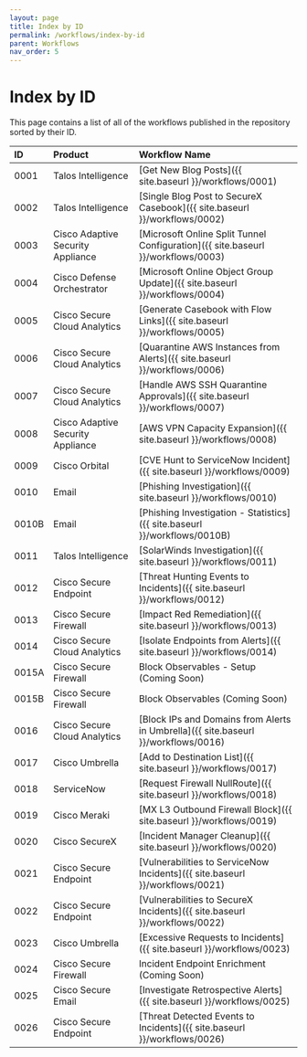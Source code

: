 ```yaml
---
layout: page
title: Index by ID
permalink: /workflows/index-by-id
parent: Workflows
nav_order: 5
---
```


# Index by ID
This page contains a list of all of the workflows published in the repository sorted by their ID.

| ID   | Product | Workflow Name |
|:-----|:--------|:--------------|
| 0001 | Talos Intelligence | [Get New Blog Posts]({{ site.baseurl }}/workflows/0001) |
| 0002 | Talos Intelligence | [Single Blog Post to SecureX Casebook]({{ site.baseurl }}/workflows/0002) |
| 0003 | Cisco Adaptive Security Appliance | [Microsoft Online Split Tunnel Configuration]({{ site.baseurl }}/workflows/0003) |
| 0004 | Cisco Defense Orchestrator | [Microsoft Online Object Group Update]({{ site.baseurl }}/workflows/0004) |
| 0005 | Cisco Secure Cloud Analytics | [Generate Casebook with Flow Links]({{ site.baseurl }}/workflows/0005) |
| 0006 | Cisco Secure Cloud Analytics | [Quarantine AWS Instances from Alerts]({{ site.baseurl }}/workflows/0006) |
| 0007 | Cisco Secure Cloud Analytics | [Handle AWS SSH Quarantine Approvals]({{ site.baseurl }}/workflows/0007) |
| 0008 | Cisco Adaptive Security Appliance | [AWS VPN Capacity Expansion]({{ site.baseurl }}/workflows/0008) |
| 0009 | Cisco Orbital | [CVE Hunt to ServiceNow Incident]({{ site.baseurl }}/workflows/0009) |
| 0010 | Email | [Phishing Investigation]({{ site.baseurl }}/workflows/0010) |
| 0010B | Email | [Phishing Investigation - Statistics]({{ site.baseurl }}/workflows/0010B) |
| 0011 | Talos Intelligence | [SolarWinds Investigation]({{ site.baseurl }}/workflows/0011) |
| 0012 | Cisco Secure Endpoint | [Threat Hunting Events to Incidents]({{ site.baseurl }}/workflows/0012) |
| 0013 | Cisco Secure Firewall | [Impact Red Remediation]({{ site.baseurl }}/workflows/0013) |
| 0014 | Cisco Secure Cloud Analytics | [Isolate Endpoints from Alerts]({{ site.baseurl }}/workflows/0014) |
| 0015A | Cisco Secure Firewall | Block Observables - Setup (Coming Soon) |
| 0015B | Cisco Secure Firewall | Block Observables (Coming Soon) |
| 0016 | Cisco Secure Cloud Analytics | [Block IPs and Domains from Alerts in Umbrella]({{ site.baseurl }}/workflows/0016) |
| 0017 | Cisco Umbrella | [Add to Destination List]({{ site.baseurl }}/workflows/0017) |
| 0018 | ServiceNow | [Request Firewall NullRoute]({{ site.baseurl }}/workflows/0018) |
| 0019 | Cisco Meraki | [MX L3 Outbound Firewall Block]({{ site.baseurl }}/workflows/0019) |
| 0020 | Cisco SecureX | [Incident Manager Cleanup]({{ site.baseurl }}/workflows/0020) |
| 0021 | Cisco Secure Endpoint | [Vulnerabilities to ServiceNow Incidents]({{ site.baseurl }}/workflows/0021) |
| 0022 | Cisco Secure Endpoint | [Vulnerabilities to SecureX Incidents]({{ site.baseurl }}/workflows/0022) |
| 0023 | Cisco Umbrella | [Excessive Requests to Incidents]({{ site.baseurl }}/workflows/0023) |
| 0024 | Cisco Secure Firewall | Incident Endpoint Enrichment (Coming Soon) |
| 0025 | Cisco Secure Email | [Investigate Retrospective Alerts]({{ site.baseurl }}/workflows/0025) |
| 0026 | Cisco Secure Endpoint | [Threat Detected Events to Incidents]({{ site.baseurl }}/workflows/0026) |